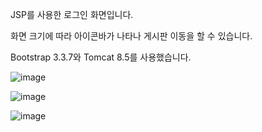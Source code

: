 JSP를 사용한 로그인 화면입니다. 

화면 크기에 따라 아이콘바가 나타나 게시판 이동을 할 수 있습니다. 

Bootstrap 3.3.7와 Tomcat 8.5를 사용했습니다.

![image](https://user-images.githubusercontent.com/82144761/144207342-e8be5985-31ad-4c1a-9a5a-826627885c19.png)


![image](https://user-images.githubusercontent.com/82144761/144203276-2a89d924-9688-4bbc-b691-9baa129e4d48.png)


![image](https://user-images.githubusercontent.com/82144761/144737544-03ef9ec8-fab8-4967-938c-280553a54ed3.png)
